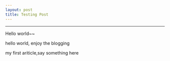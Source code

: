 ```yaml
---
layout: post
title: Testing Post
---
```


---

 Hello world~~

hello world, enjoy the blogging
<!-- more -->
<p>my first ariticle,say something here</p>
